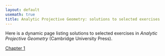 ```yaml
---
layout: default
usemath: true
title: Analytic Projective Geometry: solutions to selected exercises
---
```


Here is a dynamic page listing solutions to selected exercises in _Analytic Projective Geometry_ (Cambridge University Press).

[Chapter 1](chapter1.html)


